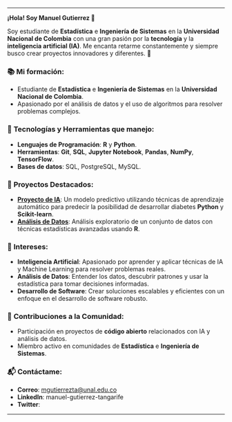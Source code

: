 
---

**¡Hola! Soy Manuel Gutierrez 👋**

Soy estudiante de **Estadística** e **Ingeniería de Sistemas** en la **Universidad Nacional de Colombia** con una gran pasión por la **tecnología** y la **inteligencia artificial (IA)**. Me encanta retarme constantemente y siempre busco crear proyectos innovadores y diferentes. 🚀

### 📚 **Mi formación:**
- Estudiante de **Estadística** e **Ingeniería de Sistemas** en la **Universidad Nacional de Colombia**.
- Apasionado por el análisis de datos y el uso de algoritmos para resolver problemas complejos.

### 🚀 **Tecnologías y Herramientas que manejo:**
- **Lenguajes de Programación**: **R** y **Python**.
- **Herramientas**: **Git**, **SQL**, **Jupyter Notebook**, **Pandas**, **NumPy**, **TensorFlow**.
- **Bases de datos**: SQL, PostgreSQL, MySQL.

### 🌱 **Proyectos Destacados:**
- [**Proyecto de IA**](#): Un modelo predictivo utilizando técnicas de aprendizaje automático para predecir la posibilidad de desarrollar diabetes **Python** y **Scikit-learn**.
- [**Análisis de Datos**](#): Análisis exploratorio de un conjunto de datos con técnicas estadísticas avanzadas usando **R**.

### 🤖 **Intereses:**
- **Inteligencia Artificial**: Apasionado por aprender y aplicar técnicas de IA y Machine Learning para resolver problemas reales.
- **Análisis de Datos**: Entender los datos, descubrir patrones y usar la estadística para tomar decisiones informadas.
- **Desarrollo de Software**: Crear soluciones escalables y eficientes con un enfoque en el desarrollo de software robusto.

### 💬 **Contribuciones a la Comunidad:**
- Participación en proyectos de **código abierto** relacionados con IA y análisis de datos.
- Miembro activo en comunidades de **Estadística** e **Ingeniería de Sistemas**.

### 📬 **Contáctame:**
- **Correo**: mgutierrezta@unal.edu.co
- **LinkedIn**: manuel-gutierrez-tangarife
- **Twitter**: 

---

